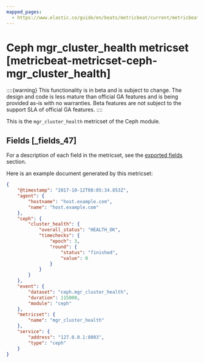 ```yaml
---
mapped_pages:
  - https://www.elastic.co/guide/en/beats/metricbeat/current/metricbeat-metricset-ceph-mgr_cluster_health.html
---
```


# Ceph mgr_cluster_health metricset [metricbeat-metricset-ceph-mgr_cluster_health]

::::{warning}
This functionality is in beta and is subject to change. The design and code is less mature than official GA features and is being provided as-is with no warranties. Beta features are not subject to the support SLA of official GA features.
::::


This is the `mgr_cluster_health` metricset of the Ceph module.

## Fields [_fields_47]

For a description of each field in the metricset, see the [exported fields](/reference/metricbeat/exported-fields-ceph.md) section.

Here is an example document generated by this metricset:

```json
{
    "@timestamp": "2017-10-12T08:05:34.853Z",
    "agent": {
        "hostname": "host.example.com",
        "name": "host.example.com"
    },
    "ceph": {
        "cluster_health": {
            "overall_status": "HEALTH_OK",
            "timechecks": {
                "epoch": 3,
                "round": {
                    "status": "finished",
                    "value": 0
                }
            }
        }
    },
    "event": {
        "dataset": "ceph.mgr_cluster_health",
        "duration": 115000,
        "module": "ceph"
    },
    "metricset": {
        "name": "mgr_cluster_health"
    },
    "service": {
        "address": "127.0.0.1:8003",
        "type": "ceph"
    }
}
```


